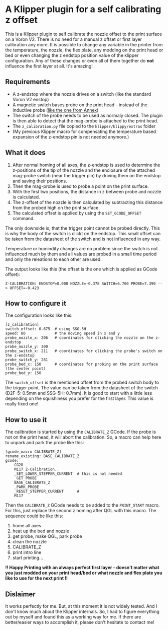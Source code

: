 # A Klipper plugin for a self calibrating z offset

This is a Klipper plugin to self calibrate the nozzle offset to the print surface on a Voron V2.
There is no need for a manual z offset or first layer calibration any more. It is possible to change any variable in the printer from the temperature,
the nozzle, the flex plate, any modding on the print head or bed or even changing the z endstop position value of the klipper configuration.
Any of these changes or even all of them together do **not** influence the first layer at all. It's amazing!

## Requirements

- A z-endstop where the nozzle drives on a switch (like the standard Voron V2 enstop)
- A magnetic switch bases probe on the print head - instead of the inductive probe ([like the one from Annex](https://github.com/Annex-Engineering/Annex-Engineering_Other_Printer_Mods/tree/master/VORON_Printers/VORON_V2dot4/Afterburner%2BMagnetic_Probe_X_Carriage_Dual_MGN9))
- The switch of the probe needs to be used as normaly closed. The plugin is then able to detect that the mag-probe is attached to the print head.
- The `z_calibration.py` file copied to the `klipper/klippy/extras` folder
- (My previous Klipper macro for compensating the temperature based expansion of the z-endstop pin is not needed anymore.)

## What it does

1. After normal homing of all axes, the z-endstop is used to determine the z-positions of the tip of the nozzle and the enclosure of the attached mag-probe switch (near the trigger pin) by driving them on the endstop and saving their positions.
2. Then the mag-probe is used to probe a point on the print surface.
3. With the first two positions, the distance in z between probe and nozzle is calculated.
4. The z-offset of the nozzle is then calculated by subtracting this distance from the probed high on the print surface.
5. The calculated offset is applied by using the `SET_GCODE_OFFSET` command.

The only downside is, that the trigger point cannot be probed directly. This is why the body of the switch is clickt on the endstop. This small offset can be taken from the datasheet of the switch and is not influenced in any way.

Temperature or humindity changes are no problem since the switch is not influenced much by them and all values are probed in a small time period and only the releations to each other are used.

The output looks like this (the offset is the one which is applied as GCode offset):

```
Z-CALIBRATION: ENDSTOP=0.000 NOZZLE=-0.378 SWITCH=6.760 PROBE=7.390 --> OFFSET=-0.423
```

## How to configure it

The configuration looks like this:

```
[z_calibration]
switch_offset: 0.675  # using SSG-5H
speed: 80             # the moving speed in x and y
probe_nozzle_x: 206   # coordinates for clicking the nozzle on the z-endstop
probe_nozzle_y: 300
probe_switch_x: 211   # coordinates for clicking the probe's switch on the z-endstop
probe_switch_y: 281
probe_bed_x: 150      # coordinates for probing on the print surface (the center point)
probe_bed_y: 150
```

The `switch_offset` is the mentioned offset from the probed switch body to the trigger point. The value can be taken from the datasheet of the switch (D2F-5: 0.5mm and SSG-5H: 0.7mm). It is good to start with a little less depending on the squishiness you prefer for the first layer. This value is really fixed one!

## How to use it

The calibration is started by using the `CALIBRATE_Z` GCode. If the probe is not on the print head, it will abort the calibration. So, a macro can help here to unpark and park the probe like this:

```
[gcode_macro CALIBRATE_Z]
rename_existing: BASE_CALIBRATE_Z
gcode:
    CG28
    M117 Z-Calibration..
    _SET_LOWER_STEPPER_CURRENT  # this is not needed 
    _GET_PROBE
    BASE_CALIBRATE_Z
    _PARK_PROBE
    _RESET_STEPPER_CURRENT      # 
    M117
```

Then the `CALIBRATE_Z` GCode needs to be added to the `PRINT_START` macro. For this, just replace the second z homing after QGL with this macro. The sequence could be like this:

1. home all axes
2. heat up the bed and nozzle
3. get probe, make QGL, park probe
4. clean the nozzle
5. CALIBRATE_Z
6. print intro line
7. start printing...

**!! Happy Printing with an always perfect first layer - doesn't matter what you just modded on your print head/bed or what nozzle and flex plate you like to use for the next print !!**

## Dislaimer

It works perfectly for me. But, at this moment it is not widely tested. And I don't know much about the Klipper internals. So, I had to figure everything out by myself and found this as a working way for me. If there are better/easier ways to accomplish it, please don't hesitate to contact me!

